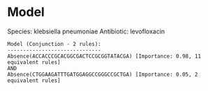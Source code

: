 
# Model

Species: klebsiella pneumoniae
Antibiotic: levofloxacin

```
Model (Conjunction - 2 rules):
------------------------------
Absence(ACCACCCGCACGGCGACTCCGCGGTATACGA) [Importance: 0.98, 11 equivalent rules]
AND
Absence(CTGGAAGATTTGATGGAGGCCGGGCCGCTGA) [Importance: 0.05, 2 equivalent rules]

```

